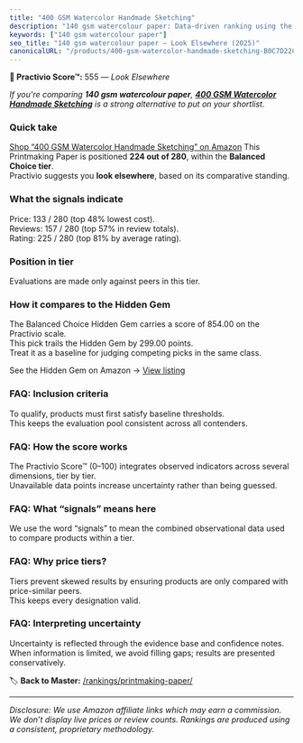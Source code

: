 ```yaml
---
title: "400 GSM Watercolor Handmade Sketching"
description: "140 gsm watercolour paper: Data-driven ranking using the Practivio Score™. Positioned by quality, value, demand, findability, momentum."
keywords: ["140 gsm watercolour paper"]
seo_title: "140 gsm watercolour paper — Look Elsewhere (2025)"
canonicalURL: "/products/400-gsm-watercolor-handmade-sketching-B0C7D22CPK/"
---
```


**🚫 Practivio Score™:** 555 — _Look Elsewhere_


*If you're comparing **140 gsm watercolour paper**, **[400 GSM Watercolor Handmade Sketching](https://www.amazon.com/dp/B0C7D22CPK?tag=practivio-20)** is a strong alternative to put on your shortlist.*
### Quick take
[Shop “400 GSM Watercolor Handmade Sketching” on Amazon](https://www.amazon.com/dp/B0C7D22CPK?tag=practivio-20)
This Printmaking Paper is positioned **224 out of 280**, within the **Balanced Choice tier**.  
Practivio suggests you **look elsewhere**, based on its comparative standing.

### What the signals indicate
Price: 133 / 280 (top 48% lowest cost).  
Reviews: 157 / 280 (top 57% in review totals).  
Rating: 225 / 280 (top 81% by average rating).  

### Position in tier
Evaluations are made only against peers in this tier.

### How it compares to the Hidden Gem
The Balanced Choice Hidden Gem carries a score of 854.00 on the Practivio scale.  
This pick trails the Hidden Gem by 299.00 points.  
Treat it as a baseline for judging competing picks in the same class.  

See the Hidden Gem on Amazon → [View listing](https://www.amazon.com/dp/B00KTJ7CP8?tag=practivio-20)

### FAQ: Inclusion criteria
To qualify, products must first satisfy baseline thresholds.  
This keeps the evaluation pool consistent across all contenders.

### FAQ: How the score works
The Practivio Score™ (0–100) integrates observed indicators across several dimensions, tier by tier.  
Unavailable data points increase uncertainty rather than being guessed.

### FAQ: What “signals” means here
We use the word “signals” to mean the combined observational data used to compare products within a tier.

### FAQ: Why price tiers?
Tiers prevent skewed results by ensuring products are only compared with price-similar peers.  
This keeps every designation valid.

### FAQ: Interpreting uncertainty
Uncertainty is reflected through the evidence base and confidence notes.  
When information is limited, we avoid filling gaps; results are presented conservatively.


🏷️ **Back to Master:** [/rankings/printmaking-paper/](/rankings/printmaking-paper/)

---
_Disclosure: We use Amazon affiliate links which may earn a commission. We don’t display live prices or review counts. Rankings are produced using a consistent, proprietary methodology._
